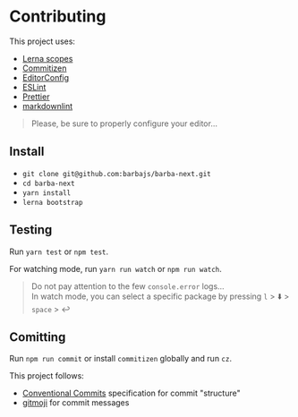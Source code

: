 # Contributing

This project uses:

- [Lerna scopes](https://lernajs.io/)
- [Commitizen](http://commitizen.github.io/cz-cli/)
- [EditorConfig](https://editorconfig.org/)
- [ESLint](https://eslint.org/)
- [Prettier](https://prettier.io/)
- [markdownlint](https://github.com/DavidAnson/markdownlint)

> Please, be sure to properly configure your editor…

## Install

- `git clone git@github.com:barbajs/barba-next.git`
- `cd barba-next`
- `yarn install`
- `lerna bootstrap`

## Testing

Run `yarn test` or `npm test`.

For watching mode, run `yarn run watch` or `npm run watch`.

> Do not pay attention to the few `console.error` logs…<br>
> In watch mode, you can select a specific package by pressing `l` > :arrow_down: > `space` > :leftwards_arrow_with_hook:

## Comitting

Run `npm run commit` or install `commitizen` globally and run `cz`.

This project follows:

- [Conventional Commits](https://conventionalcommits.org) specification for commit "structure"
- [gitmoji](https://gitmoji.carloscuesta.me/) for commit messages
